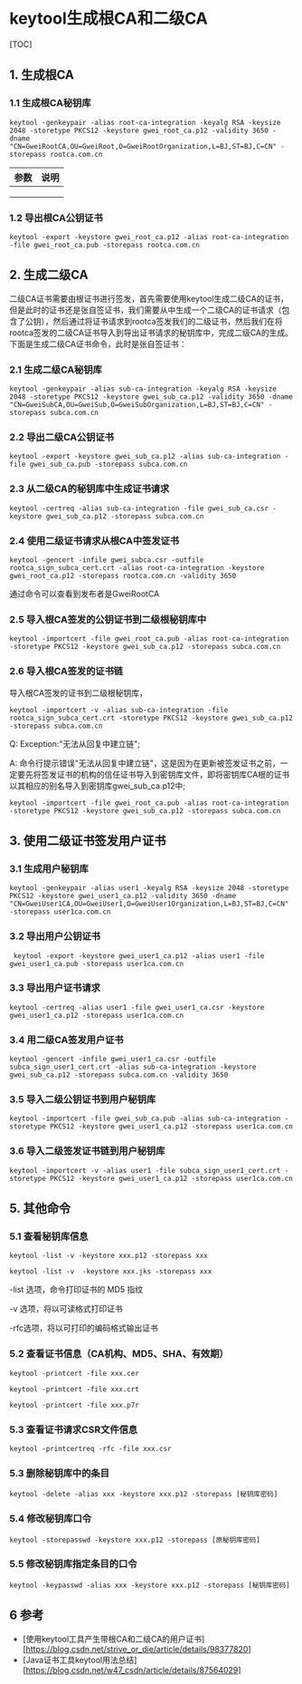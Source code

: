 # keytool生成根CA和二级CA

[TOC]

## 1. 生成根CA

### 1.1 生成根CA秘钥库

```
keytool -genkeypair -alias root-ca-integration -keyalg RSA -keysize 2048 -storetype PKCS12 -keystore gwei_root_ca.p12 -validity 3650 -dname "CN=GweiRootCA,OU=GweiRoot,O=GweiRootOrganization,L=BJ,ST=BJ,C=CN" -storepass rootca.com.cn
```

| 参数 | 说明 |
| ---- | ---- |
|      |      |
|      |      |
|      |      |



### 1.2 导出根CA公钥证书

```
keytool -export -keystore gwei_root_ca.p12 -alias root-ca-integration -file gwei_root_ca.pub -storepass rootca.com.cn
```



## 2. 生成二级CA

二级CA证书需要由根证书进行签发，首先需要使用keytool生成二级CA的证书，但是此时的证书还是张自签证书，我们需要从中生成一个二级CA的证书请求（包含了公钥），然后通过将证书请求到rootca签发我们的二级证书，然后我们在将rootca签发的二级CA证书导入到导出证书请求的秘钥库中，完成二级CA的生成。下面是生成二级CA证书命令，此时是张自签证书：



### 2.1 生成二级CA秘钥库

```
keytool -genkeypair -alias sub-ca-integration -keyalg RSA -keysize 2048 -storetype PKCS12 -keystore gwei_sub_ca.p12 -validity 3650 -dname "CN=GweiSubCA,OU=GweiSub,O=GweiSubOrganization,L=BJ,ST=BJ,C=CN" -storepass subca.com.cn
```



### 2.2 导出二级CA公钥证书

```
keytool -export -keystore gwei_sub_ca.p12 -alias sub-ca-integration -file gwei_sub_ca.pub -storepass subca.com.cn
```



### 2.3 从二级CA的秘钥库中生成证书请求

```
keytool -certreq -alias sub-ca-integration -file gwei_sub_ca.csr -keystore gwei_sub_ca.p12 -storepass subca.com.cn
```



### 2.4 使用二级证书请求从根CA中签发证书

```
keytool -gencert -infile gwei_subca.csr -outfile rootca_sign_subca_cert.crt -alias root-ca-integration -keystore gwei_root_ca.p12 -storepass rootca.com.cn -validity 3650
```

通过命令可以查看到发布者是GweiRootCA



### 2.5 导入根CA签发的公钥证书到二级根秘钥库中

```
keytool -importcert -file gwei_root_ca.pub -alias root-ca-integration -storetype PKCS12 -keystore gwei_sub_ca.p12 -storepass subca.com.cn
```



### 2.6 导入根CA签发的证书链

导入根CA签发的证书到二级根秘钥库，

```
keytool -importcert -v -alias sub-ca-integration -file rootca_sign_subca_cert.crt -storetype PKCS12 -keystore gwei_sub_ca.p12 -storepass subca.com.cn
```

Q: Exception:"无法从回复中建立链";

A: 命令行提示错误"无法从回复中建立链"，这是因为在更新被签发证书之前，一定要先将签发证书的机构的信任证书导入到密钥库文件，即将密钥库CA根的证书以其相应的别名导入到密钥库gwei_sub_ca.p12中;

```
keytool -importcert -file gwei_root_ca.pub -alias root-ca-integration -storetype PKCS12 -keystore gwei_sub_ca.p12 -storepass subca.com.cn
```



## 3. 使用二级证书签发用户证书

### 3.1 生成用户秘钥库

```
keytool -genkeypair -alias user1 -keyalg RSA -keysize 2048 -storetype PKCS12 -keystore gwei_user1_ca.p12 -validity 3650 -dname "CN=GweiUser1CA,OU=GweiUser1,O=GweiUser1Organization,L=BJ,ST=BJ,C=CN" -storepass user1ca.com.cn
```



### 3.2 导出用户公钥证书

```
 keytool -export -keystore gwei_user1_ca.p12 -alias user1 -file gwei_user1_ca.pub -storepass user1ca.com.cn
```



### 3.3 导出用户证书请求

```
keytool -certreq -alias user1 -file gwei_user1_ca.csr -keystore gwei_user1_ca.p12 -storepass user1ca.com.cn
```



### 3.4 用二级CA签发用户证书

```
keytool -gencert -infile gwei_user1_ca.csr -outfile subca_sign_user1_cert.crt -alias sub-ca-integration -keystore gwei_sub_ca.p12 -storepass subca.com.cn -validity 3650
```



### 3.5 导入二级公钥证书到用户秘钥库

```
keytool -importcert -file gwei_sub_ca.pub -alias sub-ca-integration -storetype PKCS12 -keystore gwei_user1_ca.p12 -storepass user1ca.com.cn
```



### 3.6 导入二级签发证书链到用户秘钥库

```
keytool -importcert -v -alias user1 -file subca_sign_user1_cert.crt -storetype PKCS12 -keystore gwei_user1_ca.p12 -storepass user1ca.com.cn
```



## 5. 其他命令

### 5.1 查看秘钥库信息

```
keytool -list -v -keystore xxx.p12 -storepass xxx
```

```
keytool -list -v  -keystore xxx.jks -storepass xxx
```

 -list 选项，命令打印证书的 MD5 指纹 

 -v 选项，将以可读格式打印证书 

 -rfc选项，将以可打印的编码格式输出证书



### 5.2 查看证书信息（CA机构、MD5、SHA、有效期）  

```
keytool -printcert -file xxx.cer
```

```
keytool -printcert -file xxx.crt
```

```
keytool -printcert -file xxx.p7r
```



### 5.3 查看证书请求CSR文件信息

```
keytool -printcertreq -rfc -file xxx.csr
```



### 5.3 删除秘钥库中的条目

```
keytool -delete -alias xxx -keystore xxx.p12 -storepass [秘钥库密码]
```



### 5.4 修改秘钥库口令

```
keytool -storepasswd -keystore xxx.p12 -storepass [原秘钥库密码]
```



### 5.5 修改秘钥库指定条目的口令

```
keytool -keypasswd -alias xxx -keystore xxx.p12 -storepass [秘钥库密码]
```



## 6 参考

- [使用keytool工具产生带根CA和二级CA的用户证书][https://blog.csdn.net/strive_or_die/article/details/98377820]
-  [Java证书工具keytool用法总结][https://blog.csdn.net/w47_csdn/article/details/87564029]
